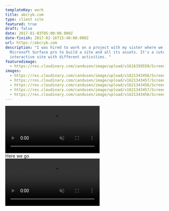```yaml
---
templateKey: work
title: abcryb.com
type: client site
featured: true
draft: false
date: 2017-01-03T05:00:00.000Z
date-finish: 2017-02-16T15:40:00.000Z
url: https://abcryb.com
description: "I was hired to work on a project with my sister where we used the
  Microsoft Surface pro to build a site and all its assets. It's a cute little
  interactive site with different activities. "
featuredimage:
  - https://res.cloudinary.com/candusen/image/upload/v1616359558/Screen_Shot_2021-03-21_at_4.45.36_PM_mp7sgu.png
images:
  - https://res.cloudinary.com/candusen/image/upload/v1621343456/Screen_Shot_2021-05-17_at_10.19.06_AM_quvape.png
  - https://res.cloudinary.com/candusen/image/upload/v1621343457/Screen_Shot_2021-05-17_at_10.21.17_AM_uhkfn2.png
  - https://res.cloudinary.com/candusen/image/upload/v1621343456/Screen_Shot_2021-05-17_at_10.18.48_AM_ltj6zw.png
  - https://res.cloudinary.com/candusen/image/upload/v1621343457/Screen_Shot_2021-05-17_at_10.18.29_AM_wg1ks1.png
  - https://res.cloudinary.com/candusen/image/upload/v1621343456/Screen_Shot_2021-05-17_at_10.24.00_AM_z20ljc.png
---
```

<div class='caption-container video-caption'>
    <video autoplay muted loop src=https://res.cloudinary.com/candusen/video/upload/v1621270739/abcryb-vid_wiebhc.mp4></video>
  <div class='caption'>Here we go</div></div>



<div class='caption-container video-caption'>
    <video autoplay muted loop src=https://res.cloudinary.com/candusen/video/upload/v1621343165/abcryb-vid-2_mgfvxk.mp4></video>
  <div class='caption'></div></div>